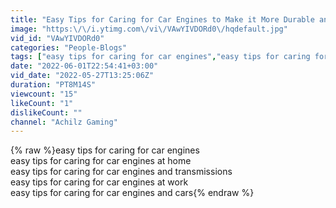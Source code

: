 ```yaml
---
title: "Easy Tips for Caring for Car Engines to Make it More Durable and Comfortable to Drive"
image: "https:\/\/i.ytimg.com\/vi\/VAwYIVDORd0\/hqdefault.jpg"
vid_id: "VAwYIVDORd0"
categories: "People-Blogs"
tags: ["easy tips for caring for car engines","easy tips for caring for car engines at home"]
date: "2022-06-01T22:54:41+03:00"
vid_date: "2022-05-27T13:25:06Z"
duration: "PT8M14S"
viewcount: "15"
likeCount: "1"
dislikeCount: ""
channel: "Achilz Gaming"
---
```

{% raw %}easy tips for caring for car engines<br />easy tips for caring for car engines at home<br />easy tips for caring for car engines and transmissions<br />easy tips for caring for car engines at work<br />easy tips for caring for car engines and cars{% endraw %}
